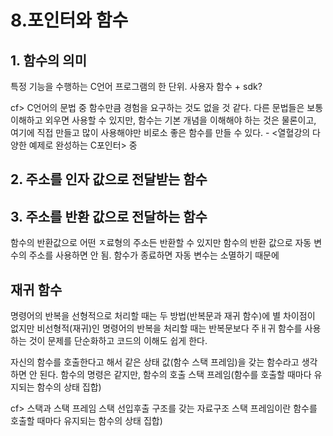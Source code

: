 8.포인터와 함수
==============
## 1. 함수의 의미
특정 기능을 수행하는 C언어 프로그램의 한 단위.
사용자 함수 + sdk?


cf> C언어의 문법 중 함수만큼 경험을 요구하는 것도 없을 것 같다. 다른 문법들은 보통 이해하고 외우면 사용할 수 있지만, 함수는 기본 개념을 이해해야 하는 것은 물론이고, 여기에 직접 만들고 많이 사용해야만 비로소 좋은 함수를 만들 수 있다. - <열혈강의 다양한 예제로 완성하는 C포인터> 중

## 2. 주소를 인자 값으로 전달받는 함수
## 3. 주소를 반환 값으로 전달하는 함수
함수의 반환값으로 어떤 ㅈ료형의 주소든 반환할 수 있지만 함수의 반환 값으로 자동 변수의 주소를 사용하면 안 됨. 함수가 종료하면 자동 변수는 소멸하기 때문에
## 재귀 함수
명령어의 반복을 선형적으로 처리할 때는 두 방법(반복문과 재귀 함수)에 별 차이점이 없지만 비선형적(재귀)인 명령어의 반복을 처리할 때는 반복문보다 주ㅐ귀 함수를 사용하는 것이 문제를 단순화하고 코드의 이해도 쉽게 한다.

자신의 함수를 호출한다고 해서 같은 상태 값(함수 스택 프레임)을 갖는 함수라고 생각하면 안 된다. 함수의 명령은 같지만, 함수의 호출 스택 프레임(함수를 호출할 때마다 유지되는 함수의 상태 집합)

cf> 스택과 스택 프레임
스택 선입후출 구조를 갖는 자료구조
스택 프레임이란 함수를 호출할 때마다 유지되는 함수의 상태 집합)